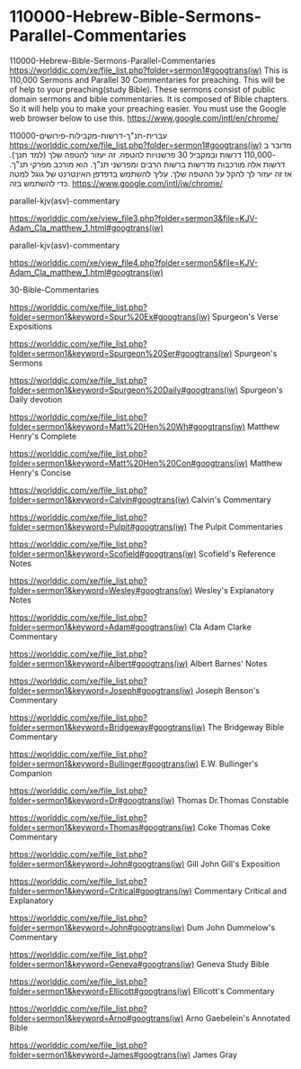 # 110000-Hebrew-Bible-Sermons-Parallel-Commentaries
110000-Hebrew-Bible-Sermons-Parallel-Commentaries
https://worlddic.com/xe/file_list.php?folder=sermon1#googtrans(iw) 
This is 110,000 Sermons and Parallel 30 Commentaries for preaching. 
This will be of help to your preaching(study Bible). 
These sermons consist of public domain sermons and bible commentaries. 
It is composed of Bible chapters. 
So it will help you to make your preaching easier.
You must use the Google web browser below to use this.
https://www.google.com/intl/en/chrome/

110000-עברית-תנ"ך-דרשות-מקבילות-פירושים
https://worlddic.com/xe/file_list.php?folder=sermon1#googtrans(iw)
מדובר ב -110,000 דרשות ובמקביל 30 פרשנויות להטפה.
זה יעזור להטפה שלך (למד תנך).
דרשות אלה מורכבות מדרשות ברשות הרבים ומפרשני תנ"ך.
הוא מורכב מפרקי תנ"ך.
אז זה יעזור לך להקל על ההטפה שלך.
עליך להשתמש בדפדפן האינטרנט של גוגל למטה כדי להשתמש בזה.
https://www.google.com/intl/iw/chrome/


parallel-kjv(asv)-commentary

https://worlddic.com/xe/view_file3.php?folder=sermon3&file=KJV-Adam_Cla_matthew_1.html#googtrans(iw) 

parallel-kjv(asv)-commentary

https://worlddic.com/xe/view_file4.php?folder=sermon5&file=KJV-Adam_Cla_matthew_1.html#googtrans(iw)

30-Bible-Commentaries

 https://worlddic.com/xe/file_list.php?folder=sermon1&keyword=Spur%20Ex#googtrans(iw) Spurgeon's Verse Expositions 
 
 https://worlddic.com/xe/file_list.php?folder=sermon1&keyword=Spurgeon%20Ser#googtrans(iw) Spurgeon's Sermons 
 
 https://worlddic.com/xe/file_list.php?folder=sermon1&keyword=Spurgeon%20Daily#googtrans(iw) Spurgeon's Daily devotion 
 
 https://worlddic.com/xe/file_list.php?folder=sermon1&keyword=Matt%20Hen%20Wh#googtrans(iw) Matthew Henry's Complete 
 
 https://worlddic.com/xe/file_list.php?folder=sermon1&keyword=Matt%20Hen%20Con#googtrans(iw) Matthew Henry's Concise 


 https://worlddic.com/xe/file_list.php?folder=sermon1&keyword=Calvin#googtrans(iw) Calvin's Commentary  
 
 https://worlddic.com/xe/file_list.php?folder=sermon1&keyword=Pulpit#googtrans(iw) The Pulpit Commentaries 
 
 https://worlddic.com/xe/file_list.php?folder=sermon1&keyword=Scofield#googtrans(iw) Scofield's Reference Notes  
 
 https://worlddic.com/xe/file_list.php?folder=sermon1&keyword=Wesley#googtrans(iw) Wesley's Explanatory Notes 
 
 https://worlddic.com/xe/file_list.php?folder=sermon1&keyword=Adam#googtrans(iw) Cla Adam Clarke Commentary 
 

 https://worlddic.com/xe/file_list.php?folder=sermon1&keyword=Albert#googtrans(iw) Albert Barnes' Notes 
 
 https://worlddic.com/xe/file_list.php?folder=sermon1&keyword=Joseph#googtrans(iw) Joseph Benson's Commentary 
 
 https://worlddic.com/xe/file_list.php?folder=sermon1&keyword=Bridgeway#googtrans(iw) The Bridgeway Bible Commentary 
 
 https://worlddic.com/xe/file_list.php?folder=sermon1&keyword=Bullinger#googtrans(iw) E.W. Bullinger's Companion 
 
 https://worlddic.com/xe/file_list.php?folder=sermon1&keyword=Dr#googtrans(iw) Thomas Dr.Thomas Constable 
 
 
 https://worlddic.com/xe/file_list.php?folder=sermon1&keyword=Thomas#googtrans(iw) Coke Thomas Coke Commentary 
 
 https://worlddic.com/xe/file_list.php?folder=sermon1&keyword=John#googtrans(iw) Gill John Gill's Exposition 
 
 https://worlddic.com/xe/file_list.php?folder=sermon1&keyword=Critical#googtrans(iw) Commentary Critical and Explanatory 
 
 https://worlddic.com/xe/file_list.php?folder=sermon1&keyword=John#googtrans(iw) Dum John Dummelow's Commentary 
 
 https://worlddic.com/xe/file_list.php?folder=sermon1&keyword=Geneva#googtrans(iw) Geneva Study Bible 
 
 
 https://worlddic.com/xe/file_list.php?folder=sermon1&keyword=Ellicott#googtrans(iw) Ellicott's Commentary 
 
 https://worlddic.com/xe/file_list.php?folder=sermon1&keyword=Arno#googtrans(iw) Arno Gaebelein's Annotated Bible 
 
 https://worlddic.com/xe/file_list.php?folder=sermon1&keyword=James#googtrans(iw) James Gray 
 
 
